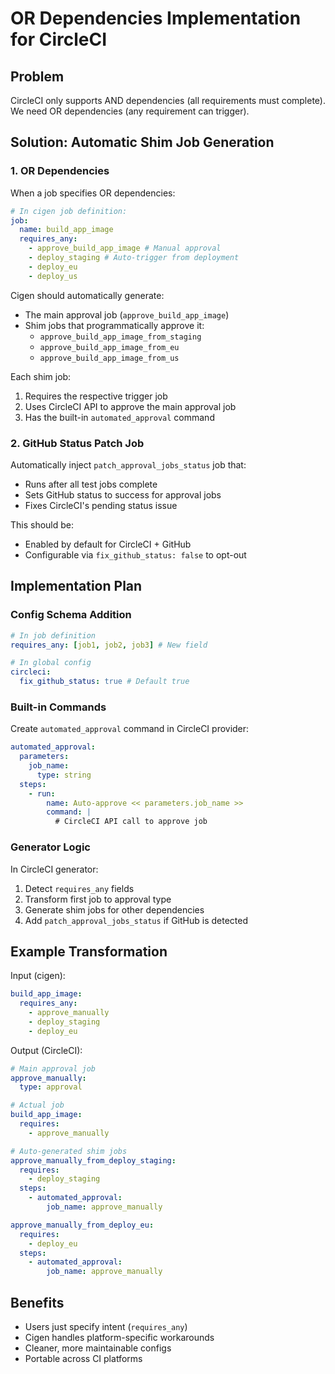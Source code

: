 # OR Dependencies Implementation for CircleCI

## Problem

CircleCI only supports AND dependencies (all requirements must complete). We need OR dependencies (any requirement can trigger).

## Solution: Automatic Shim Job Generation

### 1. OR Dependencies

When a job specifies OR dependencies:

```yaml
# In cigen job definition:
job:
  name: build_app_image
  requires_any:
    - approve_build_app_image # Manual approval
    - deploy_staging # Auto-trigger from deployment
    - deploy_eu
    - deploy_us
```

Cigen should automatically generate:

- The main approval job (`approve_build_app_image`)
- Shim jobs that programmatically approve it:
  - `approve_build_app_image_from_staging`
  - `approve_build_app_image_from_eu`
  - `approve_build_app_image_from_us`

Each shim job:

1. Requires the respective trigger job
2. Uses CircleCI API to approve the main approval job
3. Has the built-in `automated_approval` command

### 2. GitHub Status Patch Job

Automatically inject `patch_approval_jobs_status` job that:

- Runs after all test jobs complete
- Sets GitHub status to success for approval jobs
- Fixes CircleCI's pending status issue

This should be:

- Enabled by default for CircleCI + GitHub
- Configurable via `fix_github_status: false` to opt-out

## Implementation Plan

### Config Schema Addition

```yaml
# In job definition
requires_any: [job1, job2, job3] # New field

# In global config
circleci:
  fix_github_status: true # Default true
```

### Built-in Commands

Create `automated_approval` command in CircleCI provider:

```yaml
automated_approval:
  parameters:
    job_name:
      type: string
  steps:
    - run:
        name: Auto-approve << parameters.job_name >>
        command: |
          # CircleCI API call to approve job
```

### Generator Logic

In CircleCI generator:

1. Detect `requires_any` fields
2. Transform first job to approval type
3. Generate shim jobs for other dependencies
4. Add `patch_approval_jobs_status` if GitHub is detected

## Example Transformation

Input (cigen):

```yaml
build_app_image:
  requires_any:
    - approve_manually
    - deploy_staging
    - deploy_eu
```

Output (CircleCI):

```yaml
# Main approval job
approve_manually:
  type: approval

# Actual job
build_app_image:
  requires:
    - approve_manually

# Auto-generated shim jobs
approve_manually_from_deploy_staging:
  requires:
    - deploy_staging
  steps:
    - automated_approval:
        job_name: approve_manually

approve_manually_from_deploy_eu:
  requires:
    - deploy_eu
  steps:
    - automated_approval:
        job_name: approve_manually
```

## Benefits

- Users just specify intent (`requires_any`)
- Cigen handles platform-specific workarounds
- Cleaner, more maintainable configs
- Portable across CI platforms
